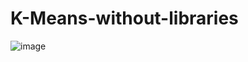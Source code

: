 # K-Means-without-libraries

![image](https://user-images.githubusercontent.com/17669852/114973089-d1cb9400-9ed3-11eb-81af-73bbce7e1fc4.png)
